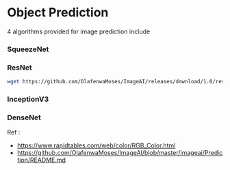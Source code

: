 # Object Prediction

4 algorithms provided for image prediction include 

### SqueezeNet

### ResNet 
```bash
wget https://github.com/OlafenwaMoses/ImageAI/releases/download/1.0/resnet50_weights_tf_dim_ordering_tf_kernels.h5
```

### InceptionV3 

### DenseNet
 
Ref :

- https://www.rapidtables.com/web/color/RGB_Color.html
- https://github.com/OlafenwaMoses/ImageAI/blob/master/imageai/Prediction/README.md